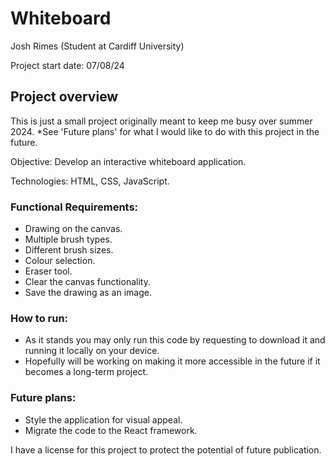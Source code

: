 # Whiteboard

Josh Rimes (Student at Cardiff University)

Project start date: 07/08/24

## Project overview

This is just a small project originally meant to keep me busy over summer 2024. 
*See 'Future plans' for what I would like to do with this project in the future. 

Objective: Develop an interactive whiteboard application.

Technologies: HTML, CSS, JavaScript.

### Functional Requirements:
 - Drawing on the canvas.
 - Multiple brush types.
 - Different brush sizes.
 - Colour selection.
 - Eraser tool.
 - Clear the canvas functionality.
 - Save the drawing as an image.

### How to run:
 - As it stands you may only run this code by requesting to download it and running it locally on your device.
 - Hopefully will be working on making it more accessible in the future if it becomes a long-term project.

### Future plans:
 - Style the application for visual appeal.
 - Migrate the code to the React framework.

 I have a license for this project to protect the potential of future publication.